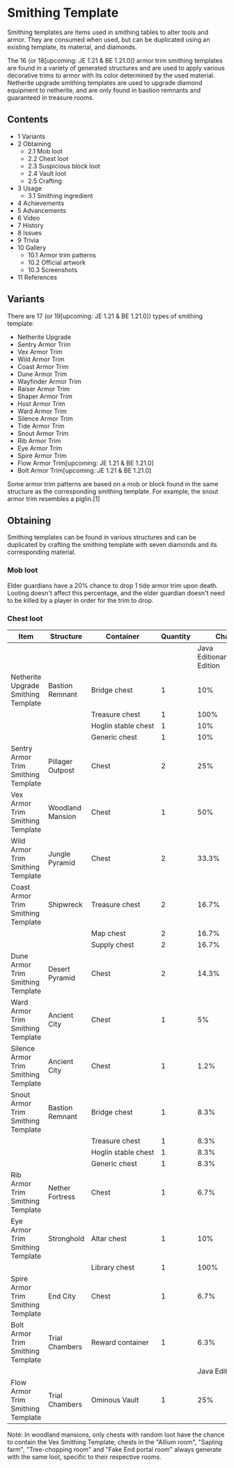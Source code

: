 # Smithing Template
Smithing templates are items used in smithing tables to alter tools and armor. They are consumed when used, but can be duplicated using an existing template, its material, and diamonds.

The 16 (or 18‌[upcoming: JE 1.21 & BE 1.21.0]) armor trim smithing templates are found in a variety of generated structures and are used to apply various decorative trims to armor with its color determined by the used material. Netherite upgrade smithing templates are used to upgrade diamond equipment to netherite, and are only found in bastion remnants and guaranteed in treasure rooms.

## Contents
- 1 Variants
- 2 Obtaining
	- 2.1 Mob loot
	- 2.2 Chest loot
	- 2.3 Suspicious block loot
	- 2.4 Vault loot
	- 2.5 Crafting
- 3 Usage
	- 3.1 Smithing ingredient
- 4 Achievements
- 5 Advancements
- 6 Video
- 7 History
- 8 Issues
- 9 Trivia
- 10 Gallery
	- 10.1 Armor trim patterns
	- 10.2 Official artwork
	- 10.3 Screenshots
- 11 References

## Variants
There are 17 (or 19‌[upcoming: JE 1.21 & BE 1.21.0]) types of smithing template:

- Netherite Upgrade
- Sentry Armor Trim
- Vex Armor Trim
- Wild Armor Trim
- Coast Armor Trim
- Dune Armor Trim
- Wayfinder Armor Trim
- Raiser Armor Trim
- Shaper Armor Trim
- Host Armor Trim
- Ward Armor Trim
- Silence Armor Trim
- Tide Armor Trim
- Snout Armor Trim
- Rib Armor Trim
- Eye Armor Trim
- Spire Armor Trim
- Flow Armor Trim‌[upcoming: JE 1.21 & BE 1.21.0]
- Bolt Armor Trim‌[upcoming: JE 1.21 & BE 1.21.0]

Some armor trim patterns are based on a mob or block found in the same structure as the corresponding smithing template. For example, the snout armor trim resembles a piglin.[1]

## Obtaining
Smithing templates can be found in various structures and can be duplicated by crafting the smithing template with seven diamonds and its corresponding material.

### Mob loot
Elder guardians have a 20% chance to drop 1 tide armor trim upon death. Looting doesn't affect this percentage, and the elder guardian doesn't need to be killed by a player in order for the trim to drop.

### Chest loot
| Item                                 | Structure        | Container           | Quantity | Chance                         |
|--------------------------------------|------------------|---------------------|----------|--------------------------------|
|                                      |                  |                     |          | Java EditionandBedrock Edition |
| Netherite Upgrade Smithing Template  | Bastion Remnant  | Bridge chest        | 1        | 10%                            |
|                                      |                  | Treasure chest      | 1        | 100%                           |
|                                      |                  | Hoglin stable chest | 1        | 10%                            |
|                                      |                  | Generic chest       | 1        | 10%                            |
| Sentry Armor Trim Smithing Template  | Pillager Outpost | Chest               | 2        | 25%                            |
| Vex Armor Trim Smithing Template     | Woodland Mansion | Chest               | 1        | 50%                            |
| Wild Armor Trim Smithing Template    | Jungle Pyramid   | Chest               | 2        | 33.3%                          |
| Coast Armor Trim Smithing Template   | Shipwreck        | Treasure chest      | 2        | 16.7%                          |
|                                      |                  | Map chest           | 2        | 16.7%                          |
|                                      |                  | Supply chest        | 2        | 16.7%                          |
| Dune Armor Trim Smithing Template    | Desert Pyramid   | Chest               | 2        | 14.3%                          |
| Ward Armor Trim Smithing Template    | Ancient City     | Chest               | 1        | 5%                             |
| Silence Armor Trim Smithing Template | Ancient City     | Chest               | 1        | 1.2%                           |
| Snout Armor Trim Smithing Template   | Bastion Remnant  | Bridge chest        | 1        | 8.3%                           |
|                                      |                  | Treasure chest      | 1        | 8.3%                           |
|                                      |                  | Hoglin stable chest | 1        | 8.3%                           |
|                                      |                  | Generic chest       | 1        | 8.3%                           |
| Rib Armor Trim Smithing Template     | Nether Fortress  | Chest               | 1        | 6.7%                           |
| Eye Armor Trim Smithing Template     | Stronghold       | Altar chest         | 1        | 10%                            |
|                                      |                  | Library chest       | 1        | 100%                           |
| Spire Armor Trim Smithing Template   | End City         | Chest               | 1        | 6.7%                           |
| Bolt Armor Trim Smithing Template    | Trial Chambers   | Reward container    | 1        | 6.3%                           |
|                                      |                  |                     |          | Java Edition 1.21              |
| Flow Armor Trim Smithing Template    | Trial Chambers   | Ominous Vault       | 1        | 25%                            |

Note: In woodland mansions, only chests with random loot have the chance to contain the Vex Smithing Template; chests in the "Allium room", "Sapling farm", "Tree-chopping room" and "Fake End portal room" always generate with the same loot, specific to their respective rooms.

